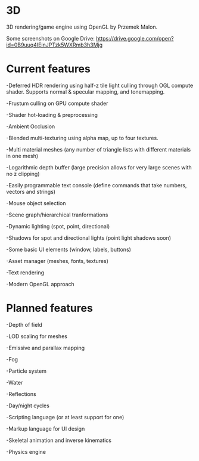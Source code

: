 # 3D

3D rendering/game engine using OpenGL by Przemek Malon.

Some screenshots on Google Drive: https://drive.google.com/open?id=0B9uuq4IEinJPTzk5WXRmb3h3Mjg

# Current features

-Deferred HDR rendering using half-z tile light culling through OGL compute shader. Supports normal & specular mapping, and tonemapping.

-Frustum culling on GPU compute shader

-Shader hot-loading & preprocessing

-Ambient Occlusion

-Blended multi-texturing using alpha map, up to four textures.

-Multi material meshes (any number of triangle lists with different materials in one mesh)

-Logarithmic depth buffer (large precision allows for very large scenes with no z clipping)

-Easily programmable text console (define commands that take numbers, vectors and strings)

-Mouse object selection

-Scene graph/hierarchical tranformations

-Dynamic lighting (spot, point, directional)

-Shadows for spot and directional lights (point light shadows soon)

-Some basic UI elements (window, labels, buttons)

-Asset manager (meshes, fonts, textures)

-Text rendering

-Modern OpenGL approach


# Planned features

-Depth of field

-LOD scaling for meshes

-Emissive and parallax mapping

-Fog

-Particle system

-Water

-Reflections

-Day/night cycles

-Scripting language (or at least support for one)

-Markup language for UI design

-Skeletal animation and inverse kinematics

-Physics engine

